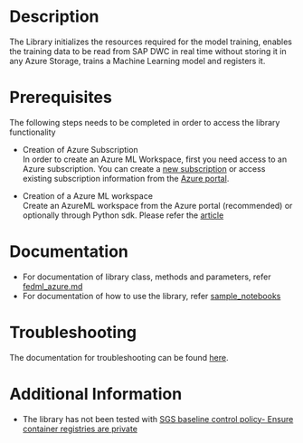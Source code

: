 # **Description**

The Library initializes the resources required for the model training, enables the training data to be read from SAP DWC in real time without storing it in any Azure Storage, trains a Machine Learning model and registers it. 

# **Prerequisites** 

The following steps needs to be completed in order to access the library functionality

- Creation of Azure Subscription  
In order to create an Azure ML Workspace, first you need access to an Azure subscription. You can create a [new subscription](https://azure.microsoft.com/en-us/free/?v=a&adobe_mc_sdid=SDID%3D17B51AC3059EF846-1FAC2DD18C4371FA%7CMCORGID%3DEA76ADE95776D2EC7F000101%40AdobeOrg%7CTS%3D1634155040) or access existing subscription information from the [Azure portal](https://portal.azure.com/).

- Creation of a Azure ML workspace  
Create an AzureML workspace from the Azure portal (recommended) or optionally through Python sdk. Please refer the [article](https://docs.microsoft.com/en-us/azure/machine-learning/how-to-manage-workspace?tabs=azure-portal)

# **Documentation**

- For documentation of library class, methods and parameters, refer [fedml_azure.md](./docs/fedml_azure.md)  
- For documentation of how to use the library, refer [sample_notebooks](./sample_notebooks/version_2_sample_notebooks)

# **Troubleshooting**

The documentation for troubleshooting can be found [here](./docs/troubleshoot.md).

# **Additional Information**

- The library has not been tested with [SGS baseline control policy- Ensure container registries are private](https://jam4.sapjam.com/articles/KvavoUCgXGlWYIUbgvcFnL)
